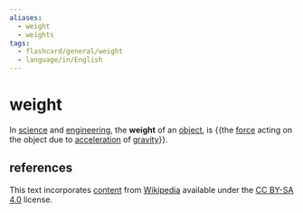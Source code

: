 ```yaml
---
aliases:
  - weight
  - weights
tags:
  - flashcard/general/weight
  - language/in/English
---
```


# weight

In [science](science.md) and [engineering](engineering.md), the __weight__ of an [object](physical%20object.md), is {{the [force](force.md) acting on the object due to [acceleration](acceleration.md) of [gravity](gravity.md)}}. <!--SR:!2024-07-19,4,270-->

## references

This text incorporates [content](https://en.wikipedia.org/wiki/weight) from [Wikipedia](Wikipedia.md) available under the [CC BY-SA 4.0](https://creativecommons.org/licenses/by-sa/4.0/) license.
